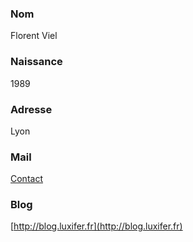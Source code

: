 ### Nom
Florent Viel
### Naissance
1989
### Adresse
Lyon
### Mail
[Contact](http://florentviel.com/contact/)
### Blog
[http://blog.luxifer.fr](http://blog.luxifer.fr)
